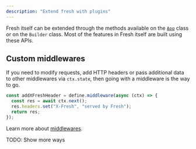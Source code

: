 ```yaml
---
description: "Extend fresh with plugins"
---
```


Fresh itself can be extended through the methods available on the
[`App`](/docs/canary/concepts/app) class or on the `Builder` class. Most of the
features in Fresh itself are built using these APIs.

## Custom middlewares

If you need to modify requests, add HTTP headers or pass additional data to
other middlewares via `ctx.state`, then going with a middleware is the way to
go.

```ts
const addXFreshHeader = define.middleware(async (ctx) => {
  const res = await ctx.next();
  res.headers.set("X-Fresh", "served by Fresh");
  return res;
});
```

Learn more about [middlewares](/docs/canary/concepts/middleware).

TODO: Show more ways
